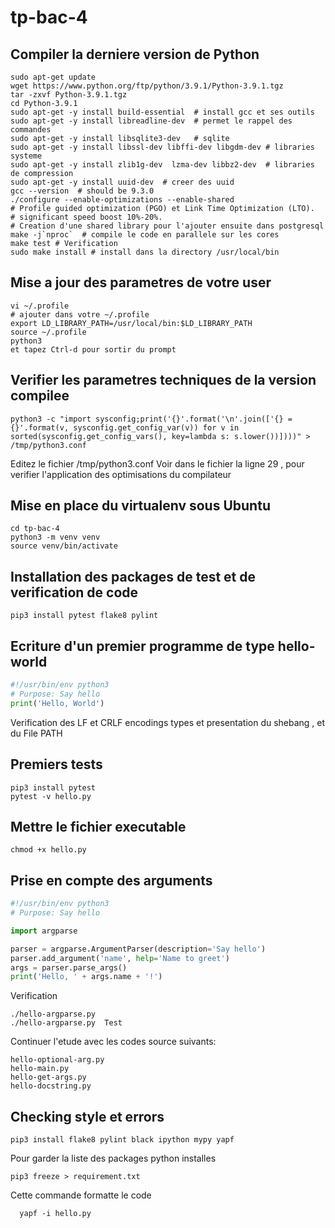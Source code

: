 # tp-bac-4

## Compiler la derniere version de Python
```shell
sudo apt-get update
wget https://www.python.org/ftp/python/3.9.1/Python-3.9.1.tgz
tar -zxvf Python-3.9.1.tgz 
cd Python-3.9.1
sudo apt-get -y install build-essential  # install gcc et ses outils
sudo apt-get -y install libreadline-dev  # permet le rappel des commandes
sudo apt-get -y install libsqlite3-dev   # sqlite
sudo apt-get -y install libssl-dev libffi-dev libgdm-dev # libraries systeme
sudo apt-get -y install zlib1g-dev  lzma-dev libbz2-dev  # libraries de compression
sudo apt-get -y install uuid-dev  # creer des uuid
gcc --version  # should be 9.3.0
./configure --enable-optimizations --enable-shared
# Profile guided optimization (PGO) et Link Time Optimization (LTO).
# significant speed boost 10%-20%. 
# Creation d'une shared library pour l'ajouter ensuite dans postgresql
make -j`nproc`  # compile le code en parallele sur les cores
make test # Verification 
sudo make install # install dans la directory /usr/local/bin
```

## Mise a jour des parametres de votre user 
```shell
vi ~/.profile
# ajouter dans votre ~/.profile 
export LD_LIBRARY_PATH=/usr/local/bin:$LD_LIBRARY_PATH
source ~/.profile
python3 
et tapez Ctrl-d pour sortir du prompt
```

## Verifier les parametres techniques de la version compilee
```
python3 -c "import sysconfig;print('{}'.format('\n'.join(['{} = {}'.format(v, sysconfig.get_config_var(v)) for v in sorted(sysconfig.get_config_vars(), key=lambda s: s.lower())])))" > /tmp/python3.conf
```
Editez le fichier /tmp/python3.conf 
Voir dans le fichier la ligne 29 , pour verifier l'application des optimisations du compilateur

## Mise en place du virtualenv sous Ubuntu
```shell
cd tp-bac-4
python3 -m venv venv
source venv/bin/activate
```
## Installation des packages de test et de verification de code
```shell
pip3 install pytest flake8 pylint
```

## Ecriture d'un premier programme de type hello-world
```python
#!/usr/bin/env python3
# Purpose: Say hello
print('Hello, World')
```
Verification des LF et CRLF encodings types et presentation du shebang , et du File PATH  

## Premiers tests
```shell
pip3 install pytest
pytest -v hello.py
```

## Mettre le fichier executable 
```shell
chmod +x hello.py
```

## Prise en compte des arguments
```python
#!/usr/bin/env python3
# Purpose: Say hello

import argparse

parser = argparse.ArgumentParser(description='Say hello')
parser.add_argument('name', help='Name to greet')
args = parser.parse_args()
print('Hello, ' + args.name + '!')
```
Verification 
```shell
./hello-argparse.py
./hello-argparse.py  Test
```
Continuer l'etude avec les codes source suivants: 
```shell
hello-optional-arg.py
hello-main.py
hello-get-args.py
hello-docstring.py
```

## Checking style et errors
```shell
pip3 install flake8 pylint black ipython mypy yapf
```
Pour garder la liste des packages python installes 
```shell
pip3 freeze > requirement.txt
```
Cette commande formatte le code 
```shell
  yapf -i hello.py
```






